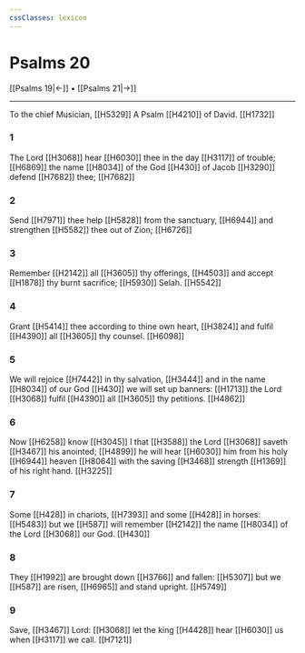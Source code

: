 ```yaml
---
cssClasses: lexicon
---
```

# Psalms 20

[[Psalms 19|←]] • [[Psalms 21|→]]

---

To the chief Musician, [[H5329]] A Psalm [[H4210]] of David. [[H1732]]

### 1
The Lord [[H3068]] hear [[H6030]] thee in the day [[H3117]] of trouble; [[H6869]] the name [[H8034]] of the God [[H430]] of Jacob [[H3290]] defend [[H7682]] thee; [[H7682]]

### 2
Send [[H7971]] thee help [[H5828]] from the sanctuary, [[H6944]] and strengthen [[H5582]] thee out of Zion; [[H6726]]

### 3
Remember [[H2142]] all [[H3605]] thy offerings, [[H4503]] and accept [[H1878]] thy burnt sacrifice; [[H5930]] Selah. [[H5542]]

### 4
Grant [[H5414]] thee according to thine own heart, [[H3824]] and fulfil [[H4390]] all [[H3605]] thy counsel. [[H6098]]

### 5
We will rejoice [[H7442]] in thy salvation, [[H3444]] and in the name [[H8034]] of our God [[H430]] we will set up banners: [[H1713]] the Lord [[H3068]] fulfil [[H4390]] all [[H3605]] thy petitions. [[H4862]]

### 6
Now [[H6258]] know [[H3045]] I that [[H3588]] the Lord [[H3068]] saveth [[H3467]] his anointed; [[H4899]] he will hear [[H6030]] him from his holy [[H6944]] heaven [[H8064]] with the saving [[H3468]] strength [[H1369]] of his right hand. [[H3225]]

### 7
Some [[H428]] in chariots, [[H7393]] and some [[H428]] in horses: [[H5483]] but we [[H587]] will remember [[H2142]] the name [[H8034]] of the Lord [[H3068]] our God. [[H430]]

### 8
They [[H1992]] are brought down [[H3766]] and fallen: [[H5307]] but we [[H587]] are risen, [[H6965]] and stand upright. [[H5749]]

### 9
Save, [[H3467]] Lord: [[H3068]] let the king [[H4428]] hear [[H6030]] us when [[H3117]] we call. [[H7121]]